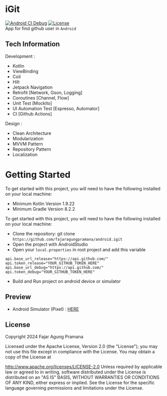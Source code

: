 # iGit
[![Android CI Debug](https://github.com/fajaragungpramana/android.igit/actions/workflows/android_ci.yml/badge.svg)](https://github.com/fajaragungpramana/android.igit/actions/workflows/android_ci.yml)
[![License](https://img.shields.io/badge/License-Apache%202.0-blue.svg)](https://opensource.org/licenses/Apache-2.0)</br>
App for find github user in `Android`

## Tech Information
Development :
- Kotlin
- ViewBinding
- Coil
- Hilt
- Jetpack Navigation
- Retrofit [Network, Gson, Logging]
- Coroutines [Channel, Flow]
- Unit Test [Mockito]
- UI Automation Test [Espresso, Automator]
- CI [Github Actions]

Design :
- Clean Architecture
- Modularization
- MVVM Pattern
- Repository Pattern
- Localization

# Getting Started
To get started with this project, you will need to have the following installed on your local machine:
- Minimum Kotlin Version 1.9.22
- Minimum Gradle Version 8.2.2

To get started with this project, you will need to have the following installed on your local machine:
- Clone the repository: git clone `https://github.com/fajaragungpramana/android.igit`
- Open the project with AndroidStudio
- Open your `local.properties` in root project and add this variable
```
api.base_url_release="https://api.github.com/"
api.token_release="YOUR_GITHUB_TOKEN_HERE"
api.base_url_debug="https://api.github.com/"
api.token_debug="YOUR_GITHUB_TOKEN_HERE"
```
- Build and Run project on android device or simulator

## Preview
- Android Simulator (Pixel) : [HERE](https://drive.google.com/drive/folders/1Q5r2Z2zJnrkaqg1pD4Fh3aJickK7Es_x?usp=sharing)

## License
Copyright 2024 Fajar Agung Pramana

Licensed under the Apache License, Version 2.0 (the "License"); you may not use this file except in compliance with the License. You may obtain a copy of the License at

http://www.apache.org/licenses/LICENSE-2.0
Unless required by applicable law or agreed to in writing, software distributed under the License is distributed on an "AS IS" BASIS, WITHOUT WARRANTIES OR CONDITIONS OF ANY KIND, either express or implied. See the License for the specific language governing permissions and limitations under the License.   
